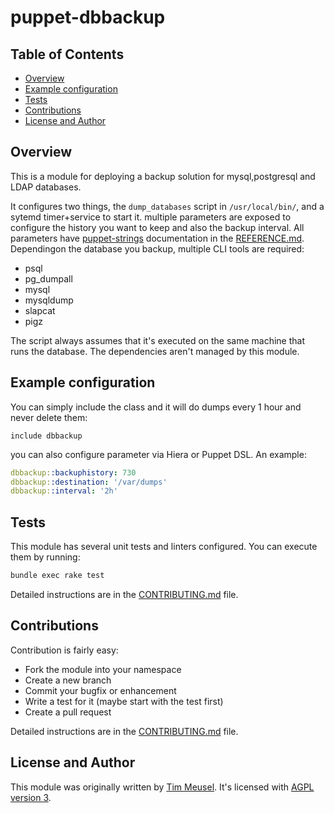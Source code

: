 # puppet-dbbackup

## Table of Contents

* [Overview](#overview)
* [Example configuration](#example-configuration)
* [Tests](#tests)
* [Contributions](#contributions)
* [License and Author](#license-and-author)

## Overview

This is a module for deploying a backup solution for mysql,postgresql and LDAP databases.

It configures two things, the `dump_databases` script in `/usr/local/bin/`, and
a sytemd timer+service to start it. multiple parameters are exposed to
configure the history you want to keep and also the backup interval. All
parameters have [puppet-strings](https://puppet.com/docs/puppet/latest/puppet_strings.html)
documentation in the [REFERENCE.md](REFERENCE.md). Dependingon the database you
backup, multiple CLI tools are required:

* psql
* pg_dumpall
* mysql
* mysqldump
* slapcat
* pigz

The script always assumes that it's executed on the same machine that runs the
database. The dependencies aren't managed by this module.

## Example configuration

You can simply include the class and it will do dumps every 1 hour and never
delete them:

```puppet
include dbbackup
```

you can also configure parameter via Hiera or Puppet DSL. An example:

```yaml
dbbackup::backuphistory: 730
dbbackup::destination: '/var/dumps'
dbbackup::interval: '2h'
```

## Tests

This module has several unit tests and linters configured. You can execute them
by running:

```sh
bundle exec rake test
```

Detailed instructions are in the [CONTRIBUTING.md](.github/CONTRIBUTING.md)
file.

## Contributions

Contribution is fairly easy:

* Fork the module into your namespace
* Create a new branch
* Commit your bugfix or enhancement
* Write a test for it (maybe start with the test first)
* Create a pull request

Detailed instructions are in the [CONTRIBUTING.md](.github/CONTRIBUTING.md)
file.

## License and Author

This module was originally written by [Tim Meusel](https://github.com/bastelfreak).
It's licensed with [AGPL version 3](LICENSE).
